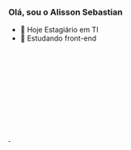 ### Olá, sou o Alisson Sebastian

- 🔭 Hoje Estagiário em TI
- 🌱 Estudando front-end

<div>
  <a href="https://github.com/4lisson0">
  <img height="180em" scr="https://github-readme-stats.vercel.app/api?username=4lisson0&show_icon=true&theme=dark&include_all_commits=true&count_private=true"/>
  <img height="180em" scr="https://github-readme-stats.vercel.app/api/top-langs/?username=4lisson0&layout=compact&langs_count=16&theme=dark-"/>
</div>
 
